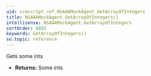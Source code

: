 ```yaml
---
uid: crmscript_ref_NSAAAMockAgent_GetArrayOfIntegers
title: NSAAAMockAgent.GetArrayOfIntegers()
intellisense: NSAAAMockAgent.GetArrayOfIntegers
sortOrder: 8892
keywords: GetArrayOfIntegers()
so.topic: reference
---
```



Gets some ints



* **Returns:** Some ints


